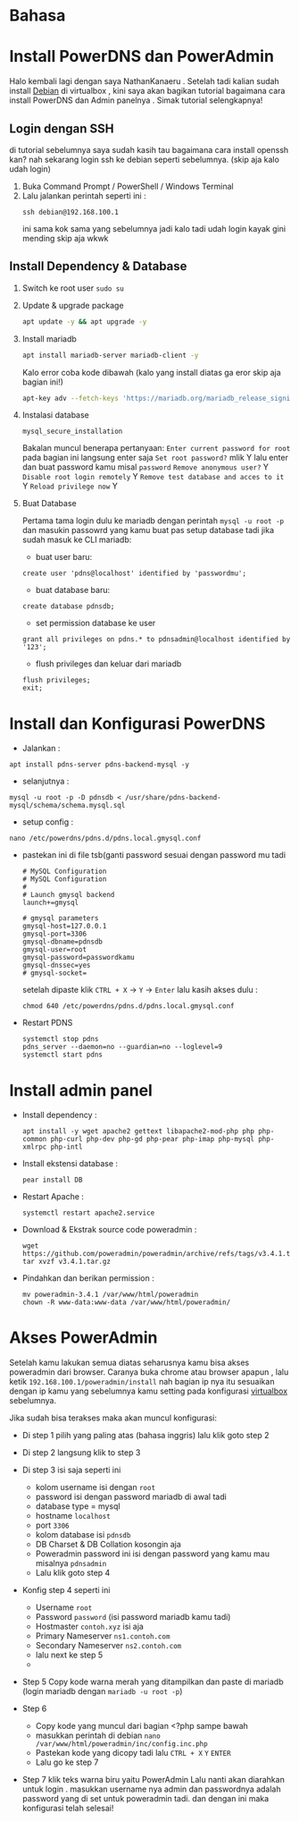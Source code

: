 # Bahasa

# Install PowerDNS dan PowerAdmin

Halo kembali lagi dengan saya NathanKanaeru . Setelah tadi kalian sudah install [Debian](installdebian.md) di virtualbox , kini saya akan bagikan tutorial bagaimana cara install PowerDNS dan Admin panelnya . Simak tutorial selengkapnya!

## Login dengan SSH

di tutorial sebelumnya saya sudah kasih tau bagaimana cara install openssh kan? nah sekarang login ssh ke debian seperti sebelumnya. (skip aja kalo udah login)
1. Buka Command Prompt / PowerShell / Windows Terminal
2. Lalu jalankan perintah seperti ini :
   ```
   ssh debian@192.168.100.1
   ```
   ini sama kok sama yang sebelumnya jadi kalo tadi udah login kayak gini mending skip aja wkwk

## Install Dependency & Database

1. Switch ke root user
   `sudo su`
   
3. Update & upgrade package
   ```bash
   apt update -y && apt upgrade -y
   ```
   
4. Install mariadb
   ```bash
   apt install mariadb-server mariadb-client -y
   ```
   Kalo error coba kode dibawah (kalo yang install diatas ga eror skip aja bagian ini!)
   ```bash
   apt-key adv --fetch-keys 'https://mariadb.org/mariadb_release_signing_key.asc'
   ```
   
5. Instalasi database
   ```
   mysql_secure_installation
   ```
   Bakalan muncul benerapa pertanyaan:
   `Enter current password for root` pada bagian ini langsung enter saja
   `Set root password?` mlik Y lalu enter dan buat password kamu misal `password`
   `Remove anonymous user?` Y
   `Disable root login remotely` Y
   `Remove test database and acces to it` Y
   `Reload privilege now` Y

6. Buat Database
   
   Pertama tama login dulu ke mariadb dengan perintah `mysql -u root -p` dan masukin passowrd yang kamu buat pas setup database tadi
   jika sudah masuk ke CLI mariadb:
   - buat user baru:
   ```
   create user 'pdns@localhost' identified by 'passwordmu';
   ```
   - buat database baru:
   ```
   create database pdnsdb;
   ```
   - set permission database ke user
   ```
   grant all privileges on pdns.* to pdnsadmin@localhost identified by '123';
   ```
   - flush privileges dan keluar dari mariadb
   ```
   flush privileges;
   exit;
   ```

# Install dan Konfigurasi PowerDNS
   - Jalankan :
   ```
   apt install pdns-server pdns-backend-mysql -y
   ```
   - selanjutnya :
   ```
   mysql -u root -p -D pdnsdb < /usr/share/pdns-backend-mysql/schema/schema.mysql.sql
   ```
   - setup config :
   ```
   nano /etc/powerdns/pdns.d/pdns.local.gmysql.conf
   ```

  - pastekan ini di file tsb(ganti password sesuai dengan password mu tadi
       ```
       # MySQL Configuration
       # MySQL Configuration
       #
       # Launch gmysql backend
       launch+=gmysql

       # gmysql parameters
       gmysql-host=127.0.0.1
       gmysql-port=3306
       gmysql-dbname=pdnsdb
       gmysql-user=root
       gmysql-password=passwordkamu
       gmysql-dnssec=yes
       # gmysql-socket=
       ```
       setelah dipaste klik `CTRL + X` -> `Y` -> `Enter`
       lalu kasih akses dulu :
       ```
       chmod 640 /etc/powerdns/pdns.d/pdns.local.gmysql.conf
       ```
       
   - Restart PDNS
     ```
     systemctl stop pdns
     pdns_server --daemon=no --guardian=no --loglevel=9
     systemctl start pdns
     ```

# Install admin panel
   - Install dependency :
     ```
     apt install -y wget apache2 gettext libapache2-mod-php php php-common php-curl php-dev php-gd php-pear php-imap php-mysql php-xmlrpc php-intl
     ```
   - Install ekstensi database :
     ```
     pear install DB
     ```
   - Restart Apache :
     ```
     systemctl restart apache2.service
     ```
   - Download & Ekstrak source code poweradmin :
     ```
     wget https://github.com/poweradmin/poweradmin/archive/refs/tags/v3.4.1.tar.gz
     tar xvzf v3.4.1.tar.gz
     ```
   - Pindahkan dan berikan permission :
     ```
     mv poweradmin-3.4.1 /var/www/html/poweradmin
     chown -R www-data:www-data /var/www/html/poweradmin/
     ```

# Akses PowerAdmin

Setelah kamu lakukan semua diatas seharusnya kamu bisa akses poweradmin dari browser. Caranya buka chrome atau browser apapun , lalu ketik `192.168.100.1/poweradmin/install` nah bagian ip nya itu sesuaikan dengan ip kamu yang sebelumnya kamu setting pada konfigurasi [virtualbox](debianinstall.md) sebelumnya.

Jika sudah bisa terakses maka akan muncul konfigurasi:
- Di step 1 pilih yang paling atas (bahasa inggris) lalu klik goto step 2
- Di step 2 langsung klik to step 3

- Di step 3 isi saja seperti ini
  - kolom username isi dengan `root`
  - password isi dengan password mariadb di awal tadi
  - database type = mysql
  - hostname `localhost`
  - port `3306`
  - kolom database isi `pdnsdb`
  - DB Charset & DB Collation kosongin aja
  - Poweradmin password ini isi dengan password yang kamu mau misalnya `pdnsadmin`
  - Lalu klik goto step 4

- Konfig step 4 seperti ini
  - Username `root`
  - Password `password` (isi password mariadb kamu tadi)
  - Hostmaster `contoh.xyz` isi aja
  - Primary Nameserver `ns1.contoh.com`
  - Secondary Nameserver `ns2.contoh.com`
  - lalu next ke step 5
  - 
- Step 5
  Copy kode warna merah yang ditampilkan dan paste di mariadb (login mariadb dengan `mariadb -u root -p`)

- Step 6
  - Copy kode yang muncul dari bagian <?php sampe bawah
  - masukkan perintah di debian `nano /var/www/html/poweradmin/inc/config.inc.php`
  - Pastekan kode yang dicopy tadi lalu `CTRL + X` `Y` `ENTER`
  - Lalu go ke step 7
 
- Step 7
klik teks warna biru yaitu PowerAdmin
Lalu nanti akan diarahkan untuk login . masukkan username nya admin dan passwordnya adalah password yang di set untuk poweradmin tadi. dan dengan ini maka konfigurasi telah selesai!
  
